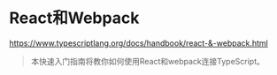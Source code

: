 # React和Webpack 

https://www.typescriptlang.org/docs/handbook/react-&-webpack.html



> 本快速入门指南将教你如何使用React和webpack连接TypeScript。










